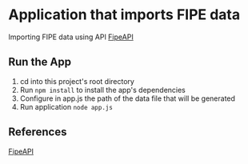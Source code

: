 # Application that imports FIPE data

Importing FIPE data using API [FipeAPI]

## Run the App

1. cd into this project's root directory
2. Run `npm install` to install the app's dependencies
3. Configure in app.js the path of the data file that will be generated
4. Run application `node app.js`

## References

[FipeAPI]

[FipeAPI]: http://fipeapi.appspot.com/